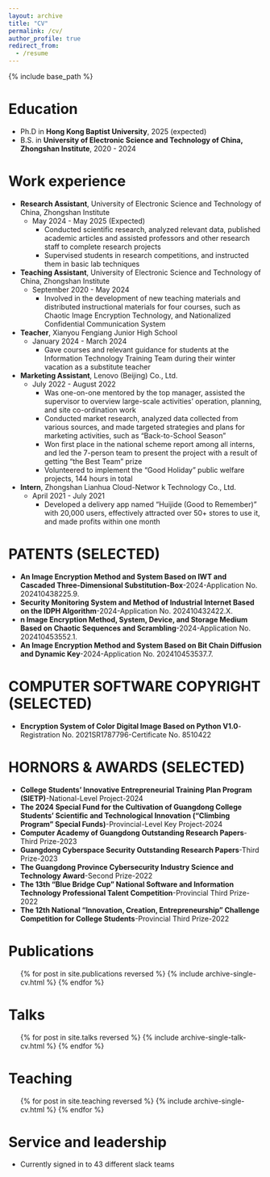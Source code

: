 ```yaml
---
layout: archive
title: "CV"
permalink: /cv/
author_profile: true
redirect_from:
  - /resume
---
```


{% include base_path %}

Education
======
* Ph.D in **Hong Kong Baptist University**, 2025 (expected)
* B.S. in **University of Electronic Science and Technology of China, Zhongshan Institute**, 2020 - 2024

Work experience
======
* **Research Assistant**, University of Electronic Science and Technology of China, Zhongshan Institute                     
  * May 2024 - May 2025 (Expected)                  
     * Conducted scientific research, analyzed relevant data, published academic articles and assisted professors and other research staff to complete research projects 
     * Supervised students in research competitions, and instructed them in basic lab techniques
* **Teaching Assistant**, University of Electronic Science and Technology of China, Zhongshan Institute                    
  * September 2020 - May 2024                               
     * Involved in the development of new teaching materials and distributed instructional materials for four courses, such as Chaotic Image Encryption Technology, and Nationalized Confidential Communication System
* **Teacher**, Xianyou Fengiang Junior High School        
  * January 2024 - March 2024                            
     * Gave courses and relevant guidance for students at the Information Technology Training Team during their winter vacation as a substitute teacher
* **Marketing Assistant**, Lenovo (Beijing) Co., Ltd.        
  * July 2022 - August 2022    
     * Was one-on-one mentored by the top manager, assisted the supervisor to overview large-scale activities’ operation, planning, and site co-ordination work 
     * Conducted market research, analyzed data collected from various sources, and made targeted strategies and plans for marketing activities, such as “Back-to-School Season” 
     * Won first place in the national scheme report among all interns, and led the 7-person team to present the project with a result of getting “the Best Team” prize
     * Volunteered to implement the “Good Holiday” public welfare projects, 144 hours in total 
* **Intern**, Zhongshan Lianhua Cloud-Networ k Technology Co., Ltd. 
  * April 2021 - July 2021
     * Developed a delivery app named “Huijide (Good to Remember)” with 20,000 users,  effectively attracted over 50+ stores to use it, and made profits within one month

  
PATENTS (SELECTED)
======
* **An Image Encryption Method and System Based on IWT and Cascaded Three-Dimensional Substitution-Box**-2024-Application No. 202410438225.9. 
* **Security Monitoring System and Method of Industrial Internet Based on the IDPH Algorithm**-2024-Application No. 202410432422.X.  
* **n Image Encryption Method, System, Device, and Storage Medium Based on Chaotic Sequences and Scrambling**-2024-Application No. 202410453552.1. 
* **An Image Encryption Method and System Based on Bit Chain Diffusion and Dynamic Key**-2024-Application No. 202410453537.7. 


COMPUTER SOFTWARE COPYRIGHT (SELECTED)
======
* **Encryption System of Color Digital Image Based on Python V1.0**-Registration No. 2021SR1787796-Certificate No. 8510422 

HORNORS & AWARDS (SELECTED)
======
* **College Students’ Innovative Entrepreneurial Training Plan Program (SIETP)**-National-Level Project-2024  
* **The 2024 Special Fund for the Cultivation of Guangdong College Students’ Scientific and Technological Innovation (“Climbing Program” Special Funds)**-Provincial-Level Key Project-2024 
* **Computer Academy of Guangdong Outstanding Research Papers**-Third Prize-2023
* **Guangdong Cyberspace Security Outstanding Research Papers**-Third Prize-2023
* **The Guangdong Province Cybersecurity Industry Science and Technology Award**-Second Prize-2022 
* **The 13th “Blue Bridge Cup” National Software and Information Technology Professional Talent Competition**-Provincial Third Prize-2022
* **The 12th National “Innovation, Creation, Entrepreneurship” Challenge Competition for College Students**-Provincial Third Prize-2022



Publications
======
  <ul>{% for post in site.publications reversed %}
    {% include archive-single-cv.html %}
  {% endfor %}</ul>
  
Talks
======
  <ul>{% for post in site.talks reversed %}
    {% include archive-single-talk-cv.html  %}
  {% endfor %}</ul>
  
Teaching
======
  <ul>{% for post in site.teaching reversed %}
    {% include archive-single-cv.html %}
  {% endfor %}</ul>
  
Service and leadership
======
* Currently signed in to 43 different slack teams
